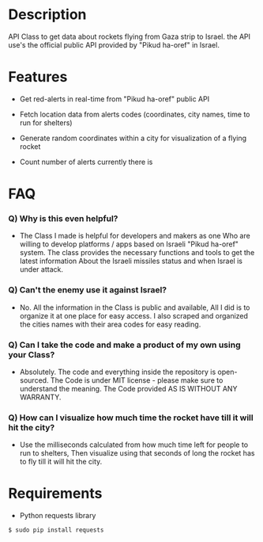 # Description

API Class to get data about rockets flying from Gaza strip to Israel.
the API use's the official public API provided by "Pikud ha-oref" in Israel.

# Features

* Get red-alerts in real-time from "Pikud ha-oref" public API

* Fetch location data from alerts codes (coordinates, city names, time to run for shelters)

* Generate random coordinates within a city for visualization of a flying rocket

* Count number of alerts currently there is

# FAQ

### Q) Why is this even helpful?

*    The Class I made is helpful for developers and makers as one
     Who are willing to develop platforms / apps based on Israeli "Pikud ha-oref" system.
     The class provides the necessary functions and tools to get the latest information
     About the Israeli missiles status and when Israel is under attack.

### Q) Can't the enemy use it against Israel?

*    No. All the information in the Class is public and available,
     All I did is to organize it at one place for easy access.
     I also scraped and organized the cities names with their area codes for easy reading.

### Q) Can I take the code and make a product of my own using your Class?

*    Absolutely. The code and everything inside the repository is open-sourced.
     The Code is under MIT license - please make sure to understand the meaning.
     The Code provided AS IS WITHOUT ANY WARRANTY.

### Q) How can I visualize how much time the rocket have till it will hit the city?

*    Use the milliseconds calculated from how much time left for people to run to shelters,
     Then visualize using that seconds of long the rocket has to fly till it will hit the city.

# Requirements

* Python requests library
```sh
$ sudo pip install requests
```
